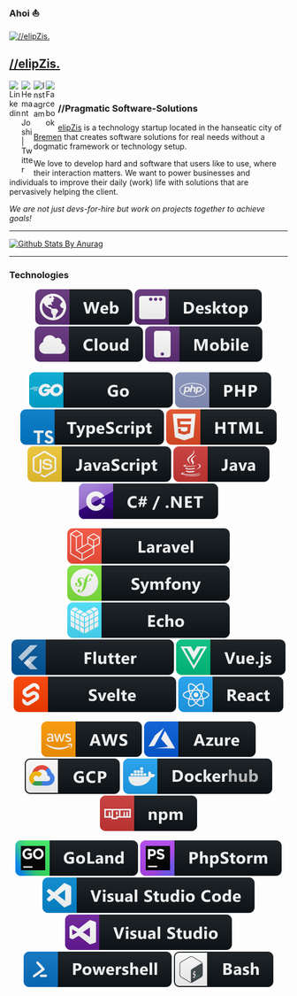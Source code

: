 ### Ahoi :boat:

<a href="https://elipZis.com">
  <img align="center" alt="//elipZis." width="82px" src="https://elipZis.com/assets/img/elipZis_Z_purple_white_border_gradient.png" />
</a>

## [//elipZis.](https://elipZis.com)
<a href="https://www.linkedin.com/company/49172104/">
  <img align="left" alt="Linkedin" width="22px" src="https://cdn.jsdelivr.net/npm/simple-icons@v3/icons/linkedin.svg" />
</a>
<a href="https://twitter.com/elipZiscom">
  <img align="left" alt="Hemant Joshi| Twitter" width="22px" src="https://cdn.jsdelivr.net/npm/simple-icons@v3/icons/twitter.svg" />
</a>
<a href="https://www.instagram.com/elipZis/">
  <img align="left" alt="Instagram" width="22px" src="https://cdn.jsdelivr.net/npm/simple-icons@v3/icons/instagram.svg" />
</a>
<a href="https://www.facebook.com/elipZis">
  <img align="left" alt=" Facebook" width="22px" src="https://cdn.jsdelivr.net/npm/simple-icons@v3/icons/facebook.svg" />
</a>
<br />

### //Pragmatic Software-Solutions
[elipZis](https://elipZis.com) is a technology startup located in the hanseatic city of [Bremen](https://www.bremen.de/) that creates software solutions for real needs without a dogmatic framework or technology setup.

We love to develop hard and software that users like to use, where their interaction matters. We want to power businesses and individuals to improve their daily (work) life with solutions that are pervasively helping the client.

*We are not just devs-for-hire but work on projects together to achieve goals!*

*************

[![Github Stats By Anurag](https://github-readme-stats.vercel.app/api?username=nea&show_icons=true&title_color=fff&icon_color=79ff97&text_color=ccc&bg_color=290189)](https://github.com/anuraghazra/github-readme-stats)

*************

### Technologies
<p align="center">
  <img src="svg/dev/misc/web.svg" alt="Web" style="vertical-align:top margin:6px 4px">
  <img src="svg/dev/misc/desktop.svg" alt="Desktop" style="vertical-align:top margin:6px 4px">
  <img src="svg/dev/misc/cloud.svg" alt="Cloud" style="vertical-align:top margin:6px 4px">
  <img src="svg/dev/misc/mobile.svg" alt="Mobile Platforms" style="vertical-align:top margin:6px 4px">
</p>

<p align="center">
  <img src="svg/dev/languages/go.svg" alt="Golang" style="vertical-align:top margin:6px 4px">
  <img src="svg/dev/languages/php.svg" alt="PHP" style="vertical-align:top margin:6px 4px">
  <img src="svg/dev/languages/typescript.svg" alt="TypeScript" style="vertical-align:top margin:6px 4px">  
  <img src="svg/dev/languages/html.svg" alt="HTML" style="vertical-align:top margin:6px 4px">
  <img src="svg/dev/languages/js.svg" alt="JavaScript" style="vertical-align:top margin:6px 4px">
  <img src="svg/dev/languages/java.svg" alt="Java" style="vertical-align:top margin:6px 4px">  
  <img src="svg/dev/languages/csharp_dotnet.svg" alt="CSharp/.net" style="vertical-align:top margin:6px 4px">
</p>

<p align="center">
  <img src="svg/dev/frameworks/laravel.svg" alt="Laravel" style="vertical-align:top margin:6px 4px">
  <img src="svg/dev/frameworks/symfony.svg" alt="Symfony" style="vertical-align:top margin:6px 4px">
  <img src="svg/dev/frameworks/echo.svg" alt="Echo" style="vertical-align:top margin:6px 4px">
  <img src="svg/dev/frameworks/flutter.svg" alt="Flutter" style="vertical-align:top margin:6px 4px">
  <img src="svg/dev/frameworks/vue.svg" alt="VueJS" style="vertical-align:top margin:6px 4px">
  <img src="svg/dev/frameworks/svelte.svg" alt="Svelte" style="vertical-align:top margin:6px 4px">
  <img src="svg/dev/frameworks/react.svg" alt="React" style="vertical-align:top margin:6px 4px">
</p>

<p align="center">
  <img src="svg/dev/services/aws.svg" alt="AWS" style="vertical-align:top margin:6px 4px">
  <img src="svg/dev/services/azure.svg" alt="Azure" style="vertical-align:top margin:6px 4px">
  <img src="svg/dev/services/gcp.svg" alt="GCP" style="vertical-align:top margin:6px 4px">
  <img src="svg/dev/services/dockerhub.svg" alt="Docker" style="vertical-align:top margin:6px 4px">
  <img src="svg/dev/services/npm.svg" alt="NPM" style="vertical-align:top margin:6px 4px">
</p>

<p align="center">
  <img src="svg/dev/tools/jetbrains_goland.svg" alt="Goland" style="vertical-align:top margin:6px 4px">
  <img src="svg/dev/tools/jetbrains_phpstorm.svg" alt="PHPStorm" style="vertical-align:top margin:6px 4px">
  <img src="svg/dev/tools/visualstudio_code.svg" alt="VSCode" style="vertical-align:top margin:6px 4px">
  <img src="svg/dev/tools/visualstudio.svg" alt="Visual Studio" style="vertical-align:top margin:6px 4px">
  <img src="svg/dev/tools/powershell.svg" alt="PowerShell" style="vertical-align:top margin:6px 4px">
  <img src="svg/dev/tools/bash.svg" alt="Bash" style="vertical-align:top margin:6px 4px">
</p>
